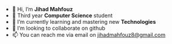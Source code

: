 - 👋 Hi, I’m **Jihad Mahfouz**
- 👀 Third year **Computer Science** student
- 🌱 I’m currently learning and mastering new **Technologies**
- 💞️ I’m looking to collaborate on github
- 📫 You can reach me via email on jihadmahfouz8@gmail.com

<!---
Jihadmz/Jihadmz is a ✨ special ✨ repository because its `README.md` (this file) appears on your GitHub profile.
You can click the Preview link to take a look at your changes.
--->
